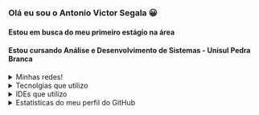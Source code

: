 
### Olá eu sou o Antonio Victor Segala 😀
#### Estou em busca do meu primeiro estágio na área
#### Estou cursando Análise e Desenvolvimento de Sistemas - Unisul Pedra Branca

<details>
<Summary> Minhas redes! </Summary>


[![Instagram](https://img.shields.io/badge/Instagram-E4405F?style=for-the-badge&logo=instagram&logoColor=white)](https://instagram.com/antoniov_segala)
[![Linkedin](https://img.shields.io/badge/LinkedIn-0077B5?style=for-the-badge&logo=linkedin&logoColor=white)](https://www.linkedin.com/in/antonio-victor-iaroseski-segala-17a516224/)
</details>


<details>
<Summary> Tecnolgias que utilizo </summary>

![C#](https://img.shields.io/badge/C%23-239120?style=for-the-badge&logo=c-sharp&logoColor=white)
![Java](https://img.shields.io/badge/Java-ED8B00?style=for-the-badge&logo=openjdk&logoColor=white)

</details>

<details>
<Summary> IDEs que utilizo </summary>

![Visual Studio](https://img.shields.io/badge/Visual_Studio-5C2D91?style=for-the-badge&logo=visual%20studio&logoColor=white)
![IntelliJ](https://img.shields.io/badge/IntelliJ_IDEA-000000.svg?style=for-the-badge&logo=intellij-idea&logoColor=white)

</details>

<details>
<Summary> Estatisticas do meu perfil do GitHub</summary>

[![Antonio's GitHub stats](https://github-readme-stats.vercel.app/api?username=antoniovsegala&show_icons=true&theme=tokyonight)](https://github.com//github-readme-stats)

</details>
